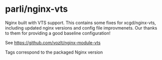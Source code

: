# parli/nginx-vts

Nginx built with VTS support.
This contains some fixes for xcgd/nginx-vts, including updated nginx versions and config file improvmenets.
Our thanks to them for providing a good baseline configuration!

See https://github.com/vozlt/nginx-module-vts

Tags correspond to the packaged Nginx version
